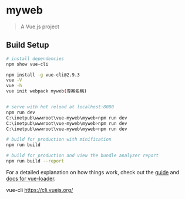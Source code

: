 # myweb

> A Vue.js project

## Build Setup

``` bash
# install dependencies
npm show vue-cli

npm install -g vue-cli@2.9.3
vue -V
vue -h
vue init webpack myweb(專案名稱)


# serve with hot reload at localhost:8080
npm run dev
C:\inetpub\wwwroot\vue-myweb\myweb>npm run dev
C:\inetpub\wwwroot\vue-myweb\myweb>npm run dev
C:\inetpub\wwwroot\vue-myweb\myweb>npm run dev

# build for production with minification
npm run build

# build for production and view the bundle analyzer report
npm run build --report
```

For a detailed explanation on how things work, check out the [guide](http://vuejs-templates.github.io/webpack/) and [docs for vue-loader](http://vuejs.github.io/vue-loader).



<!-- 安裝 :  npm install bootstrap --save --save-exact  
             npm install -s bootstrap-vue bootstrap    -->

<!-- 
  main.js 檔中,引入 import 'bootstrap/dist/css/bootstrap.min.css' 
                   import {BootstrapVue,IconsPlugin} from 'bootstrap-vue'
                   Vue.use(BootstrapVue)
                   Vue.use(IconsPlugin) 
 -->

 <!-- Ajax-axios -->
 <!-- npm install --save --save-exact axios vue-axios -->
<!-- 
      import axios from 'axios'
      import VueAxios from 'vue-axios'
      Vue.use(VueAxios,axios)
 -->

 <!-- app.vue 下,   import './assets/my.css' -->

vue-cli
https://cli.vuejs.org/
